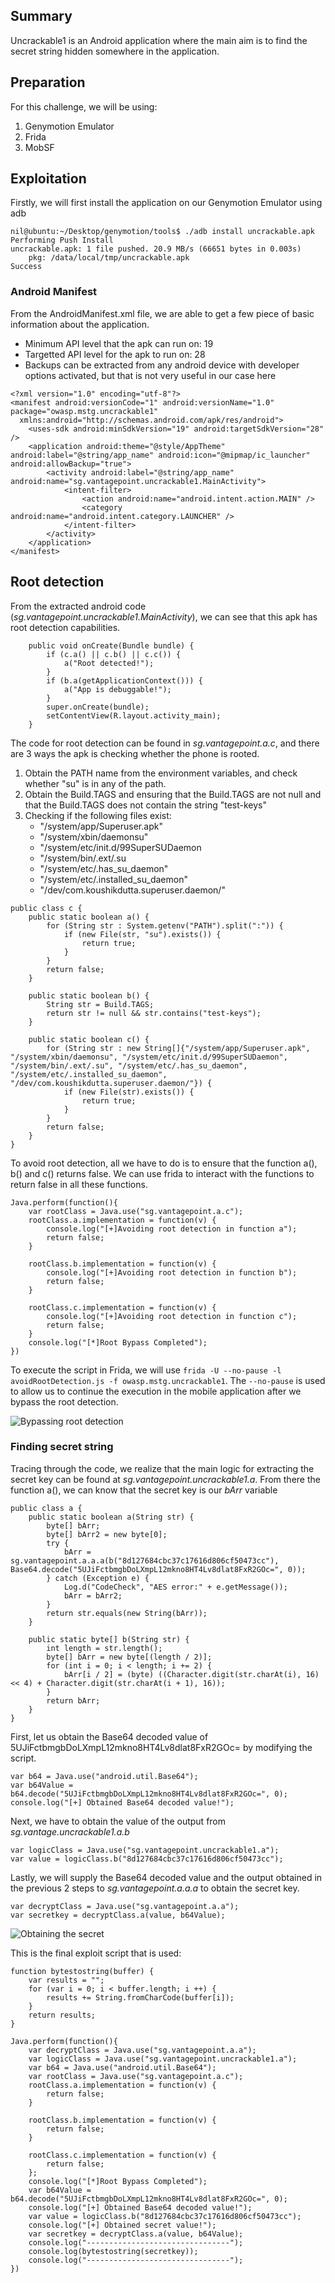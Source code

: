 ## Summary
Uncrackable1 is an Android application where the main aim is to find the secret string hidden somewhere in the application.

## Preparation

For this challenge, we will be using:
1. Genymotion Emulator
2. Frida
3. MobSF

## Exploitation
Firstly, we will first install the application on our Genymotion Emulator using adb

```
nil@ubuntu:~/Desktop/genymotion/tools$ ./adb install uncrackable.apk
Performing Push Install
uncrackable.apk: 1 file pushed. 20.9 MB/s (66651 bytes in 0.003s)
	pkg: /data/local/tmp/uncrackable.apk
Success
```

### Android Manifest
From the AndroidManifest.xml file, we are able to get a few piece of basic information about the application.
- Minimum API level that the apk can run on: 19
- Targetted API level for the apk to run on: 28
- Backups can be extracted from any android device with developer options activated, but that is not very useful in our case here
```
<?xml version="1.0" encoding="utf-8"?>
<manifest android:versionCode="1" android:versionName="1.0" package="owasp.mstg.uncrackable1"
  xmlns:android="http://schemas.android.com/apk/res/android">
    <uses-sdk android:minSdkVersion="19" android:targetSdkVersion="28" />
    <application android:theme="@style/AppTheme" android:label="@string/app_name" android:icon="@mipmap/ic_launcher" android:allowBackup="true">
        <activity android:label="@string/app_name" android:name="sg.vantagepoint.uncrackable1.MainActivity">
            <intent-filter>
                <action android:name="android.intent.action.MAIN" />
                <category android:name="android.intent.category.LAUNCHER" />
            </intent-filter>
        </activity>
    </application>
</manifest>
```

## Root detection
From the extracted android code (_sg.vantagepoint.uncrackable1.MainActivity_), we can see that this apk has root detection capabilities.

```
    public void onCreate(Bundle bundle) {
        if (c.a() || c.b() || c.c()) {
            a("Root detected!");
        }
        if (b.a(getApplicationContext())) {
            a("App is debuggable!");
        }
        super.onCreate(bundle);
        setContentView(R.layout.activity_main);
    }
```

The code for root detection can be found in _sg.vantagepoint.a.c_, and there are 3 ways the apk is checking whether the phone is rooted.
1. Obtain the PATH name from the environment variables, and check whether "su" is in any of the path.
2. Obtain the Build.TAGS and ensuring that the Build.TAGS are not null and that the Build.TAGS does not contain the string "test-keys"
3. Checking if the following files exist: 
   - "/system/app/Superuser.apk"
   - "/system/xbin/daemonsu"
   - "/system/etc/init.d/99SuperSUDaemon
   - "/system/bin/.ext/.su
   - "/system/etc/.has_su_daemon"
   - "/system/etc/.installed_su_daemon"
   - "/dev/com.koushikdutta.superuser.daemon/"

```
public class c {
    public static boolean a() {
        for (String str : System.getenv("PATH").split(":")) {
            if (new File(str, "su").exists()) {
                return true;
            }
        }
        return false;
    }

    public static boolean b() {
        String str = Build.TAGS;
        return str != null && str.contains("test-keys");
    }

    public static boolean c() {
        for (String str : new String[]{"/system/app/Superuser.apk", "/system/xbin/daemonsu", "/system/etc/init.d/99SuperSUDaemon", "/system/bin/.ext/.su", "/system/etc/.has_su_daemon", "/system/etc/.installed_su_daemon", "/dev/com.koushikdutta.superuser.daemon/"}) {
            if (new File(str).exists()) {
                return true;
            }
        }
        return false;
    }
}
```

To avoid root detection, all we have to do is to ensure that the function a(), b() and c() returns false. We can use frida to interact with the functions to return false in all these functions.

```
Java.perform(function(){
    var rootClass = Java.use("sg.vantagepoint.a.c");
    rootClass.a.implementation = function(v) {
        console.log("[+]Avoiding root detection in function a");
        return false;
    }
    
    rootClass.b.implementation = function(v) {
        console.log("[+]Avoiding root detection in function b");
        return false;
    }
    
    rootClass.c.implementation = function(v) {
        console.log("[+]Avoiding root detection in function c");
        return false;
    }
    console.log("[*]Root Bypass Completed");
})
```

To execute the script in Frida, we will use ```frida -U --no-pause -l avoidRootDetection.js -f owasp.mstg.uncrackable1```. The ```--no-pause``` is used to allow us to continue the execution in the mobile application after we bypass the root detection.

![Bypassing root detection](https://github.com/joelczk/writeups/blob/main/Uncrackable/Images/Uncrackable1/rootdetection.png)


### Finding secret string
Tracing through the code, we realize that the main logic for extracting the secret key can be found at _sg.vantagepoint.uncrackable1.a_. From there the function a(), we can know that the secret key is our _bArr_ variable

```
public class a {
    public static boolean a(String str) {
        byte[] bArr;
        byte[] bArr2 = new byte[0];
        try {
            bArr = sg.vantagepoint.a.a.a(b("8d127684cbc37c17616d806cf50473cc"), Base64.decode("5UJiFctbmgbDoLXmpL12mkno8HT4Lv8dlat8FxR2GOc=", 0));
        } catch (Exception e) {
            Log.d("CodeCheck", "AES error:" + e.getMessage());
            bArr = bArr2;
        }
        return str.equals(new String(bArr));
    }

    public static byte[] b(String str) {
        int length = str.length();
        byte[] bArr = new byte[(length / 2)];
        for (int i = 0; i < length; i += 2) {
            bArr[i / 2] = (byte) ((Character.digit(str.charAt(i), 16) << 4) + Character.digit(str.charAt(i + 1), 16));
        }
        return bArr;
    }
}
```

First, let us obtain the Base64 decoded value of 5UJiFctbmgbDoLXmpL12mkno8HT4Lv8dlat8FxR2GOc= by modifying the script.

```
var b64 = Java.use("android.util.Base64");
var b64Value = b64.decode("5UJiFctbmgbDoLXmpL12mkno8HT4Lv8dlat8FxR2GOc=", 0);
console.log("[+] Obtained Base64 decoded value!");
```

Next, we have to obtain the value of the output from _sg.vantage.uncrackable1.a.b_

```
var logicClass = Java.use("sg.vantagepoint.uncrackable1.a");
var value = logicClass.b("8d127684cbc37c17616d806cf50473cc");
```

Lastly, we will supply the Base64 decoded value and the output obtained in the previous 2 steps to _sg.vantagepoint.a.a.a_ to obtain the secret key.

```
var decryptClass = Java.use("sg.vantagepoint.a.a");
var secretkey = decryptClass.a(value, b64Value);
```

![Obtaining the secret](https://github.com/joelczk/writeups/blob/main/Uncrackable/Images/Uncrackable1/secret.png)

This is the final exploit script that is used:
```
function bytestostring(buffer) {
    var results = "";
    for (var i = 0; i < buffer.length; i ++) {
        results += String.fromCharCode(buffer[i]);
    }
    return results;
}

Java.perform(function(){
    var decryptClass = Java.use("sg.vantagepoint.a.a");
    var logicClass = Java.use("sg.vantagepoint.uncrackable1.a");
    var b64 = Java.use("android.util.Base64");
    var rootClass = Java.use("sg.vantagepoint.a.c");
    rootClass.a.implementation = function(v) {
        return false;
    }
    
    rootClass.b.implementation = function(v) {
        return false;
    }
    
    rootClass.c.implementation = function(v) {
        return false;
    };
    console.log("[*]Root Bypass Completed");
    var b64Value = b64.decode("5UJiFctbmgbDoLXmpL12mkno8HT4Lv8dlat8FxR2GOc=", 0);
    console.log("[+] Obtained Base64 decoded value!");
    var value = logicClass.b("8d127684cbc37c17616d806cf50473cc");
    console.log("[+] Obtained secret value!");
    var secretkey = decryptClass.a(value, b64Value);
    console.log("--------------------------------");
    console.log(bytestostring(secretkey));
    console.log("--------------------------------");
})
```
